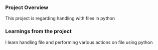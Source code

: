 ### Project Overview

 This project is regarding handling with files in python 


### Learnings from the project

 I learn handling file and performing various actions on file  using python 


